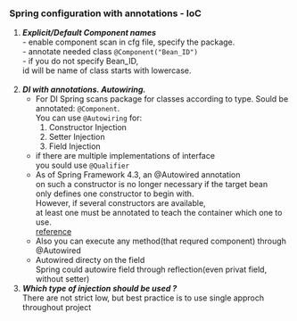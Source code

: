 <h3>Spring configuration with annotations - IoC</h3>
<ol>
    <li><strong><i>Explicit/Default Component names</i></strong><br>
        - enable component scan in cfg file, specify the package.<br>
        - annotate needed class 
        <code>@Component("Bean_ID")</code><br>
        - if you do not specify Bean_ID,<br>
        id will be name of class starts with lowercase.<br><br>
    </li>
    <li><strong><i>DI with annotations. Autowiring.</i></strong>
        <ul>
            <li>For DI Spring scans package for classes according to type.
                        Sould be annotated: <code>@Component</code>.<br>
                        You can use <code>@Autowiring</code> for:
                        <ol>
                            <li>Constructor Injection</li>
                            <li>Setter Injection</li>
                            <li>Field Injection</li>
                        </ol>
            </li>
            <li>if there are multiple implementations of interface<br>
                         you sould use <code>@Qualifier</code></li>
            <li>As of Spring Framework 4.3, an @Autowired annotation <br>
                        on such a constructor is no longer necessary if the target bean<br>
                        only defines one constructor to begin with.<br>
                        However, if several constructors are available,<br>
                        at least one must be annotated to teach the container which one to use.<br>
                        <a href=https://docs.spring.io/spring/docs/current/spring-framework-reference/core.html#beans-autowired-annotation>reference</a>
            </li>
            <li>Also you can execute any method(that requred component) through @Autowired<br></li>
            <li>Autowired directy on the field<br>
            Spring could autowire field through reflection(even privat field, without setter) </li>
        </ul>
    </li>
    <li>
        <strong><i>Which type of injection should be used ?</i></strong><br>
        <article>There are not strict low, but best practice is to use single approch throughout project
        </article>
    </li>
</ol>



